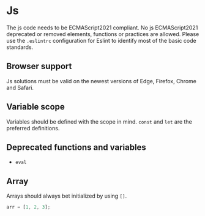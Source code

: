 # Js

The js code needs to be ECMAScript2021 compliant. No js ECMAScript2021 deprecated or removed elements, functions or practices are allowed. Please use the `.eslintrc` configuration for Eslint to identify most of the basic code standards.

## Browser support

Js solutions must be valid on the newest versions of Edge, Firefox, Chrome and Safari.

## Variable scope

Variables should be defined with the scope in mind. `const` and `let` are the preferred definitions.

## Deprecated functions and variables

* `eval`

## Array

Arrays should always bet initialized by using `[]`.

```js
arr = [1, 2, 3];
```